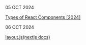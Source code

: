 05 OCT 2024

[Types of React Components [2024]](https://www.robinwieruch.de/react-component-types/)

06 OCT 2024

[layout.js(nextjs docs)](https://nextjs.org/docs/app/api-reference/file-conventions/layout)